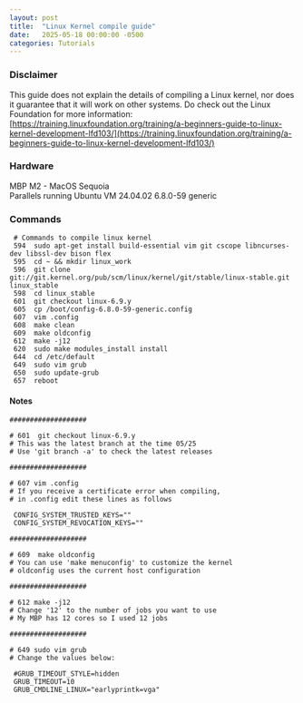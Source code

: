 ```yaml
---
layout: post
title:  "Linux Kernel compile guide"
date:   2025-05-18 00:00:00 -0500
categories: Tutorials
---
```


### Disclaimer

This guide does not explain the details of compiling a Linux kernel, nor does it guarantee that it will work on other systems.
Do check out the Linux Foundation for more information: [https://training.linuxfoundation.org/training/a-beginners-guide-to-linux-kernel-development-lfd103/](https://training.linuxfoundation.org/training/a-beginners-guide-to-linux-kernel-development-lfd103/)

### Hardware

MBP M2 - MacOS Sequoia <br/>
Parallels running Ubuntu VM 24.04.02 6.8.0-59 generic

### Commands

```
 # Commands to compile linux kernel
 594  sudo apt-get install build-essential vim git cscope libncurses-dev libssl-dev bison flex
 595  cd ~ && mkdir linux_work
 596  git clone git://git.kernel.org/pub/scm/linux/kernel/git/stable/linux-stable.git linux_stable
 598  cd linux_stable
 601  git checkout linux-6.9.y 
 605  cp /boot/config-6.8.0-59-generic.config
 607  vim .config
 608  make clean
 609  make oldconfig
 612  make -j12
 620  sudo make modules_install install
 644  cd /etc/default
 649  sudo vim grub
 650  sudo update-grub
 657  reboot

```


#### Notes 
```
###################

# 601  git checkout linux-6.9.y
# This was the latest branch at the time 05/25  
# Use 'git branch -a' to check the latest releases  

###################

# 607 vim .config 
# If you receive a certificate error when compiling,
# in .config edit these lines as follows

 CONFIG_SYSTEM_TRUSTED_KEYS=""
 CONFIG_SYSTEM_REVOCATION_KEYS="" 

###################

# 609  make oldconfig
# You can use 'make menuconfig' to customize the kernel
# oldconfig uses the current host configuration

###################

# 612 make -j12
# Change '12' to the number of jobs you want to use
# My MBP has 12 cores so I used 12 jobs

###################

# 649 sudo vim grub
# Change the values below: 
    
 #GRUB_TIMEOUT_STYLE=hidden
 GRUB_TIMEOUT=10
 GRUB_CMDLINE_LINUX="earlyprintk=vga"

```
